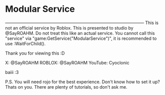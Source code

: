 # Modular Service

————————————————————————————————
This is not an official service by Roblox. 
This is presented to studio by @SayROAHM.
Do not treat this like an actual service.
You cannot call this "service" via "game:GetService("ModularService")", it is recommended to use :WaitForChild().

Thank you for viewing this :D


X: @SayROAHM
ROBLOX: @SayROAHM
YouTube: Cyoclonic

baiii :3

P.S.
You will need rojo for the best experience. Don't know how to set it up? Thats on you. There are plenty of tutorials, so don't ask me.
